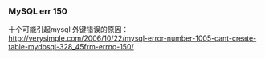 ### MySQL err 150
十个可能引起mysql 外键错误的原因：
http://verysimple.com/2006/10/22/mysql-error-number-1005-cant-create-table-mydbsql-328_45frm-errno-150/
